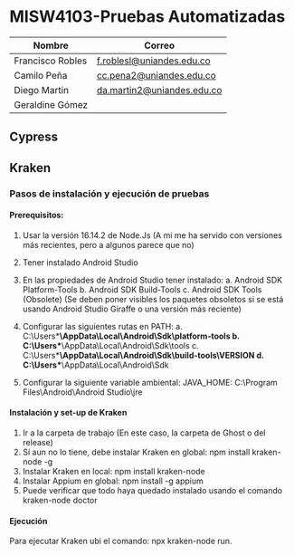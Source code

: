 # MISW4103-Pruebas Automatizadas

|Nombre            |Correo                   |
|----------------- |-------------------------|
|Francisco Robles  |f.roblesl@uniandes.edu.co|
|Camilo Peña       |cc.pena2@uniandes.edu.co |
|Diego Martin      |da.martin2@uniandes.edu.co |
|Geraldine Gómez   | |

## Cypress

## Kraken

### Pasos de instalación y ejecución de pruebas

#### Prerequisitos:
1. Usar la versión 16.14.2 de Node.Js (A mi me ha servido con versiones más recientes, pero a algunos parece que no)
2. Tener instalado Android Studio
3. En las propiedades de Android Studio tener instalado:
	a. Android SDK Platform-Tools
	b. Android SDK Build-Tools
	c. Android SDK Tools (Obsolete) (Se deben poner visibles los paquetes obsoletos si se está usando Android Studio Giraffe o una versión más reciente)

4. Configurar las siguientes rutas en PATH: 
	a. C:\Users\***\AppData\Local\Android\Sdk\platform-tools
	b. C:\Users\***\AppData\Local\Android\Sdk\tools
	c. C:\Users\***\AppData\Local\Android\Sdk\build-tools\VERSION
	d. C:\Users\***\AppData\Local\Android\Sdk

5. Configurar la siguiente variable ambiental:
	JAVA_HOME: C:\Program Files\Android\Android Studio\jre

#### Instalación y set-up de Kraken 
1. Ir a la carpeta de trabajo (En este caso, la carpeta de Ghost o del release)
2. Sí aun no lo tiene, debe instalar Kraken en global: npm install kraken-node -g
4. Instalar Kraken en local: npm install kraken-node
5. Instalar Appium en global: npm install -g appium
6. Puede verificar que todo haya quedado instalado usando el comando kraken-node doctor

#### Ejecución 
Para ejecutar Kraken ubi el comando: npx kraken-node run. 
